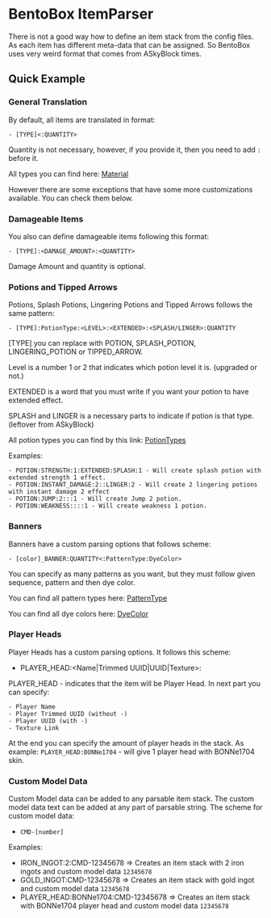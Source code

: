 # BentoBox ItemParser

There is not a good way how to define an item stack from the config files. 
As each item has different meta-data that can be assigned. 
So BentoBox uses very weird format that comes from ASkyBlock times.

## Quick Example

### General Translation

By default, all items are translated in format:
    
    - [TYPE]<:QUANTITY>

Quantity is not necessary, however, if you provide it, then you need to add `:` before it.

All types you can find here: [Material](https://hub.spigotmc.org/javadocs/bukkit/org/bukkit/Material.html)

However there are some exceptions that have some more customizations available. You can check them below.

### Damageable Items

You also can define damageable items following this format:

    - [TYPE]:<DAMAGE_AMOUNT>:<QUANTITY>

Damage Amount and quantity is optional.

### Potions and Tipped Arrows

Potions, Splash Potions, Lingering Potions and Tipped Arrows follows the same pattern:

    - [TYPE]:PotionType:<LEVEL>:<EXTENDED>:<SPLASH/LINGER>:QUANTITY

[TYPE] you can replace with POTION, SPLASH_POTION, LINGERING_POTION or TIPPED_ARROW.

Level is a number 1 or 2 that indicates which potion level it is. (upgraded or not.)

EXTENDED is a word that you must write if you want your potion to have extended effect.

SPLASH and LINGER is a necessary parts to indicate if potion is that type. (leftover from ASkyBlock)

All potion types you can find by this link: [PotionTypes](https://hub.spigotmc.org/javadocs/spigot/org/bukkit/potion/PotionType.html)

Examples:

    - POTION:STRENGTH:1:EXTENDED:SPLASH:1 - Will create splash potion with extended strength 1 effect.
    - POTION:INSTANT_DAMAGE:2::LINGER:2 - Will create 2 lingering potions with instant damage 2 effect
    - POTION:JUMP:2:::1 - Will create Jump 2 potion.
    - POTION:WEAKNESS::::1 - Will create weakness 1 potion.

### Banners

Banners have a custom parsing options that follows scheme:

    - [color]_BANNER:QUANTITY<:PatternType:DyeColor>

You can specify as many patterns as you want, but they must follow given sequence, pattern and then dye color.

You can find all pattern types here: [PatternType](https://hub.spigotmc.org/javadocs/spigot/org/bukkit/block/banner/PatternType.html)

You can find all dye colors here: [DyeColor](https://hub.spigotmc.org/javadocs/spigot/org/bukkit/DyeColor.html)


### Player Heads

Player Heads has a custom parsing options. It follows this scheme:

 - PLAYER_HEAD:<Name|Trimmed UUID|UUID|Texture>:<QUANTITY>

PLAYER_HEAD - indicates that the item will be Player Head.
In next part you can specify:

    - Player Name
    - Player Trimmed UUID (without -)
    - Player UUID (with -)
    - Texture Link

At the end you can specify the amount of player heads in the stack.
As example: `PLAYER_HEAD:BONNe1704` - will give 1 player head with BONNe1704 skin.

### Custom Model Data

Custom Model data can be added to any parsable item stack. The custom model data text can be added at any part of parsable string. The scheme for custom model data:

- `CMD-[number]`

Examples:

- IRON_INGOT:2:CMD-12345678 => Creates an item stack with 2 iron ingots and custom model data `12345678` 
- GOLD_INGOT:CMD-12345678 => Creates an item stack with gold ingot and custom model data `12345678`
- PLAYER_HEAD:BONNe1704:CMD-12345678 => Creates an item stack with BONNe1704 player head and custom model data `12345678` 